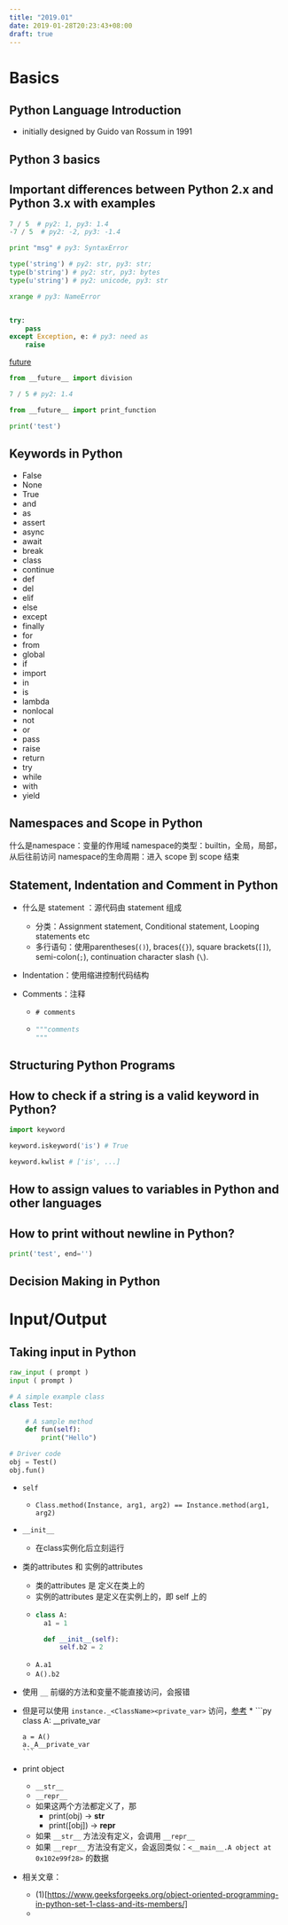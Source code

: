 ```yaml
---
title: "2019.01"
date: 2019-01-28T20:23:43+08:00
draft: true
---
```


# Basics

## Python Language Introduction

* initially designed by Guido van Rossum in 1991 

## Python 3 basics

## Important differences between Python 2.x and Python 3.x with examples

```py
7 / 5  # py2: 1, py3: 1.4
-7 / 5  # py2: -2, py3: -1.4

print "msg" # py3: SyntaxError

type('string') # py2: str, py3: str;
type(b'string') # py2: str, py3: bytes
type(u'string') # py2: unicode, py3: str

xrange # py3: NameError


try:
	pass
except Exception, e: # py3: need as
	raise
```

[future](https://docs.python.org/2/library/__future__.html)


```py
from __future__ import division 

7 / 5 # py2: 1.4

from __future__ import print_function

print('test')
```

## Keywords in Python

* False
* None
* True
* and
* as
* assert
* async
* await
* break
* class
* continue
* def
* del
* elif
* else
* except
* finally
* for
* from
* global
* if
* import
* in
* is
* lambda
* nonlocal
* not
* or
* pass
* raise
* return
* try
* while
* with
* yield

## Namespaces and Scope in Python

什么是namespace：变量的作用域
namespace的类型：builtin，全局，局部，从后往前访问
namespace的生命周期：进入 scope 到 scope 结束

## Statement, Indentation and Comment in Python

* 什么是 statement ：源代码由 statement 组成
  * 分类：Assignment statement, Conditional statement, Looping statements etc
  * 多行语句：使用parentheses(`()`), braces(`{}`), square brackets(`[]`), semi-colon(`;`), continuation character slash (`\`). 

* Indentation：使用缩进控制代码结构

* Comments：注释
  * `# comments`
  * ```py
    """comments
    """
    ```

## Structuring Python Programs

## How to check if a string is a valid keyword in Python?

```py
import keyword

keyword.iskeyword('is') # True

keyword.kwlist # ['is', ...]

```

## How to assign values to variables in Python and other languages

## How to print without newline in Python?

```py
print('test', end='')
```

## Decision Making in Python


# Input/Output

## Taking input in Python

```py
raw_input ( prompt )
input ( prompt )
```









```py
# A simple example class 
class Test: 
	
	# A sample method 
	def fun(self): 
		print("Hello") 

# Driver code 
obj = Test() 
obj.fun() 
```

* `self`
  * `Class.method(Instance, arg1, arg2) == Instance.method(arg1, arg2)`
* `__init__`
  * 在class实例化后立刻运行
* 类的attributes 和 实例的attributes
  * 类的attributes 是 定义在类上的
  * 实例的attributes 是定义在实例上的，即 self 上的
  * 
      ```py
      class A:
      	a1 = 1

      	def __init__(self):
      		self.b2 = 2
      ```
  * `A.a1`
  * `A().b2`
* 使用 `__` 前缀的方法和变量不能直接访问，会报错
* 但是可以使用 `instance._<ClassName><private_var>` 访问，[参考](http://pages.cs.wisc.edu/~zeyuan/projects/notes/diveintopython/chap5.html)
  * 
      ```py
      class A:
      	__private_var

      a = A()
      a._A__private_var
      ```
* print object
  * `__str__`
  * `__repr__`
  * 如果这两个方法都定义了，那
    * print(obj) -> __str__
    * print([obj]) -> __repr__
  * 如果 `__str__` 方法没有定义，会调用 `__repr__`
  * 如果 `__repr__` 方法没有定义，会返回类似：`<__main__.A object at 0x102e99f28>` 的数据


* 相关文章：
  * (1)[https://www.geeksforgeeks.org/object-oriented-programming-in-python-set-1-class-and-its-members/]
  * 









































